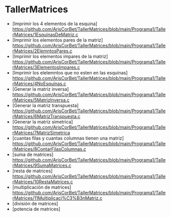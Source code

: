 # TallerMatrices
- [Imprimir los 4 elementos de la esquina] https://github.com/ArisCorBet/TallerMatrices/blob/main/Programa1/TallerMatrices/1EsquinasDeMatriz.c
- [Imprimir los elementos pares de la matriz] https://github.com/ArisCorBet/TallerMatrices/blob/main/Programa1/TallerMatrices/2ElemntosPares.c
- [Imprimir los elementos impares de la matriz] https://github.com/ArisCorBet/TallerMatrices/blob/main/Programa1/TallerMatrices/3ElementosImpares.c
- [Imprimir los elelemntos que no esten en las esquinas] https://github.com/ArisCorBet/TallerMatrices/blob/main/Programa1/TallerMatrices/4NoEsquinas.c
- [Generar la matriz inversa] https://github.com/ArisCorBet/TallerMatrices/blob/main/Programa1/TallerMatrices/5MatrizInversa.c
- [Generar la matriz transpuesta] https://github.com/ArisCorBet/TallerMatrices/blob/main/Programa1/TallerMatrices/6MatrizTranspuesta.c
- [Generar la matriz simetrica] https://github.com/ArisCorBet/TallerMatrices/blob/main/Programa1/TallerMatrices/7MatrizSimetrica
- [cuantas filas y cuantas columnas tienen una matriz] https://github.com/ArisCorBet/TallerMatrices/blob/main/Programa1/TallerMatrices/8ContarFilasColumnas.c
- [suma de matrices] https://github.com/ArisCorBet/TallerMatrices/blob/main/Programa1/TallerMatrices/9SumaMatrices.c
- [resta de matrices] https://github.com/ArisCorBet/TallerMatrices/blob/main/Programa1/TallerMatrices/10RestaMatrices.c
- [multiplicación de matrices] https://github.com/ArisCorBet/TallerMatrices/blob/main/Programa1/TallerMatrices/11Multiplicaci%C3%B3nMatriz.c
- [división de matrices] 
- [potencia de matrices]
